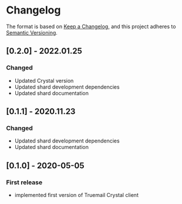 # Changelog

The format is based on [Keep a Changelog](https://keepachangelog.com/en/1.0.0/), and this project adheres to [Semantic Versioning](https://semver.org/spec/v2.0.0.html).

## [0.2.0] - 2022.01.25

### Changed

- Updated Crystal version
- Updated shard development dependencies
- Updated shard documentation

## [0.1.1] - 2020.11.23

### Changed

- Updated shard development dependencies
- Updated shard documentation

## [0.1.0] - 2020-05-05

### First release

- implemented first version of Truemail Crystal client
